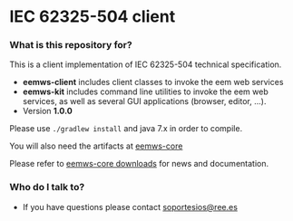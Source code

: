 # IEC 62325-504 client #


### What is this repository for? ###

This is a client implementation of IEC 62325-504 technical specification.

* **eemws-client** includes client classes to invoke the eem web services
* **eemws-kit** includes command line utilities to invoke the eem web services, as well as several GUI applications (browser, editor, ...).
* Version **1.0.0**

Please use `./gradlew install` and java 7.x in order to compile.

You will also need the artifacts at [eemws-core](https://bitbucket.org/smree/eemws-core)

Please refer to [eemws-core downloads](https://bitbucket.org/smree/eemws-core/downloads) for news and documentation.

### Who do I talk to? ###

* If you have questions please contact soportesios@ree.es